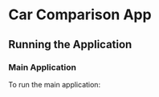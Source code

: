 # Car Comparison App

## Running the Application

### Main Application

To run the main application: 